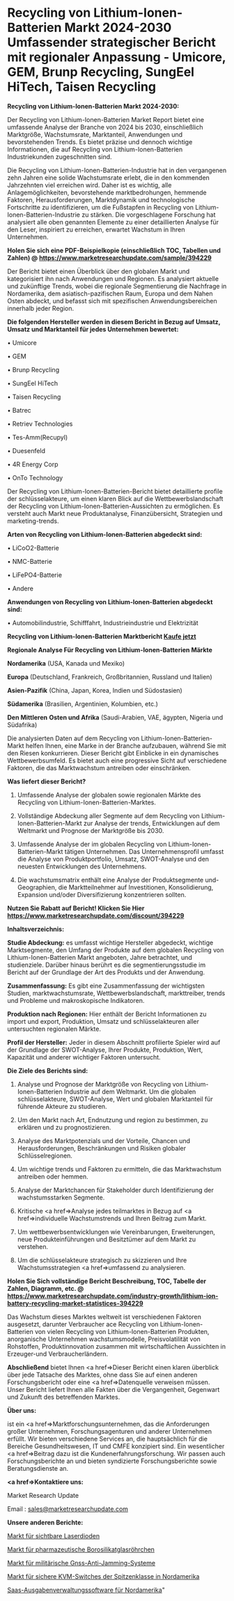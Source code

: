 # Recycling von Lithium-Ionen-Batterien Markt 2024-2030 Umfassender strategischer Bericht mit regionaler Anpassung - Umicore, GEM, Brunp Recycling, SungEel HiTech, Taisen Recycling

<strong>Recycling von Lithium-Ionen-Batterien Markt 2024-2030:</strong>

Der Recycling von Lithium-Ionen-Batterien Market Report bietet eine umfassende Analyse der Branche von 2024 bis 2030, einschließlich Marktgröße, Wachstumsrate, Marktanteil, Anwendungen und bevorstehenden Trends. Es bietet präzise und dennoch wichtige Informationen, die auf Recycling von Lithium-Ionen-Batterien Industriekunden zugeschnitten sind.

Die Recycling von Lithium-Ionen-Batterien-Industrie hat in den vergangenen zehn Jahren eine solide Wachstumsrate erlebt, die in den kommenden Jahrzehnten viel erreichen wird. Daher ist es wichtig, alle Anlagemöglichkeiten, bevorstehende marktbedrohungen, hemmende Faktoren, Herausforderungen, Marktdynamik und technologische Fortschritte zu identifizieren, um die Fußstapfen in Recycling von Lithium-Ionen-Batterien-Industrie zu stärken. Die vorgeschlagene Forschung hat analysiert alle oben genannten Elemente zu einer detaillierten Analyse für den Leser, inspiriert zu erreichen, erwartet Wachstum in Ihren Unternehmen.

<strong>Holen Sie sich eine PDF-Beispielkopie (einschließlich TOC, Tabellen und Zahlen) @
</strong><strong><a href=https://www.marketresearchupdate.com/sample/394229><strong>https://www.marketresearchupdate.com/sample/394229</u></font></a></strong></strong>

Der Bericht bietet einen Überblick über den globalen Markt und kategorisiert ihn nach Anwendungen und Regionen. Es analysiert aktuelle und zukünftige Trends, wobei die regionale Segmentierung die Nachfrage in Nordamerika, dem asiatisch-pazifischen Raum, Europa und dem Nahen Osten abdeckt, und befasst sich mit spezifischen Anwendungsbereichen innerhalb jeder Region.

<strong>Die folgenden Hersteller werden in diesem Bericht in Bezug auf Umsatz, Umsatz und Marktanteil für jedes Unternehmen bewertet:</strong>

• Umicore

• GEM

• Brunp Recycling

• SungEel HiTech

• Taisen Recycling

• Batrec

• Retriev Technologies

• Tes-Amm(Recupyl)

• Duesenfeld

• 4R Energy Corp

• OnTo Technology

Der Recycling von Lithium-Ionen-Batterien-Bericht bietet detaillierte profile der schlüsselakteure, um einen klaren Blick auf die Wettbewerbslandschaft der Recycling von Lithium-Ionen-Batterien-Aussichten zu ermöglichen. Es versteht auch Markt neue Produktanalyse, Finanzübersicht, Strategien und marketing-trends.

<strong>Arten von Recycling von Lithium-Ionen-Batterien abgedeckt sind:</strong>

• LiCoO2-Batterie

• NMC-Batterie

• LiFePO4-Batterie

• Andere

<strong>Anwendungen von Recycling von Lithium-Ionen-Batterien abgedeckt sind:</strong>

• Automobilindustrie, Schifffahrt, Industrieindustrie und Elektrizität

<strong>Recycling von Lithium-Ionen-Batterien Marktbericht <a href=https://www.marketresearchupdate.com/buynow/394229>Kaufe jetzt</a></strong>

<strong>Regionale Analyse Für Recycling von Lithium-Ionen-Batterien Märkte</strong>

<strong>Nordamerika</strong> (USA, Kanada und Mexiko)

<strong>Europa</strong> (Deutschland, Frankreich, Großbritannien, Russland und Italien)

<strong>Asien-Pazifik</strong> (China, Japan, Korea, Indien und Südostasien)

<strong>Südamerika</strong> (Brasilien, Argentinien, Kolumbien, etc.)

<strong>Den Mittleren</strong> <strong>Osten und Afrika</strong> (Saudi-Arabien, VAE, ägypten, Nigeria und Südafrika)

Die analysierten Daten auf dem Recycling von Lithium-Ionen-Batterien-Markt helfen Ihnen, eine Marke in der Branche aufzubauen, während Sie mit den Riesen konkurrieren. Dieser Bericht gibt Einblicke in ein dynamisches Wettbewerbsumfeld. Es bietet auch eine progressive Sicht auf verschiedene Faktoren, die das Marktwachstum antreiben oder einschränken.

<strong>Was liefert dieser Bericht?</strong>

1. Umfassende Analyse der globalen sowie regionalen Märkte des Recycling von Lithium-Ionen-Batterien-Marktes.

2. Vollständige Abdeckung aller Segmente auf dem Recycling von Lithium-Ionen-Batterien-Markt zur Analyse der trends, Entwicklungen auf dem Weltmarkt und Prognose der Marktgröße bis 2030.

3. Umfassende Analyse der im globalen Recycling von Lithium-Ionen-Batterien-Markt tätigen Unternehmen. Das Unternehmensprofil umfasst die Analyse von Produktportfolio, Umsatz, SWOT-Analyse und den neuesten Entwicklungen des Unternehmens.

4. Die wachstumsmatrix enthält eine Analyse der Produktsegmente und-Geographien, die Marktteilnehmer auf Investitionen, Konsolidierung, Expansion und/oder Diversifizierung konzentrieren sollten.

<strong>Nutzen Sie Rabatt auf Bericht! Klicken Sie Hier
</strong><strong><a href=https://www.marketresearchupdate.com/discount/394229>https://www.marketresearchupdate.com/discount/394229</b></u></font></strong></a>

<strong>Inhaltsverzeichnis:</strong>

<strong>Studie Abdeckung:</strong> es umfasst wichtige Hersteller abgedeckt, wichtige Marktsegmente, den Umfang der Produkte auf dem globalen Recycling von Lithium-Ionen-Batterien Markt angeboten, Jahre betrachtet, und studienziele. Darüber hinaus berührt es die segmentierungsstudie im Bericht auf der Grundlage der Art des Produkts und der Anwendung.

<strong>Zusammenfassung:</strong> Es gibt eine Zusammenfassung der wichtigsten Studien, marktwachstumsrate, Wettbewerbslandschaft, markttreiber, trends und Probleme und makroskopische Indikatoren.

<strong>Produktion nach Regionen:</strong> Hier enthält der Bericht Informationen zu import und export, Produktion, Umsatz und schlüsselakteuren aller untersuchten regionalen Märkte.

<strong>Profil der Hersteller:</strong> Jeder in diesem Abschnitt profilierte Spieler wird auf der Grundlage der SWOT-Analyse, Ihrer Produkte, Produktion, Wert, Kapazität und anderer wichtiger Faktoren untersucht.

<strong>Die Ziele des Berichts sind:</strong>

1) Analyse und Prognose der Marktgröße von Recycling von Lithium-Ionen-Batterien Industrie auf dem Weltmarkt.
Um die globalen schlüsselakteure, SWOT-Analyse, Wert und globalen Marktanteil für führende Akteure zu studieren.

2) Um den Markt nach Art, Endnutzung und region zu bestimmen, zu erklären und zu prognostizieren.

3) Analyse des Marktpotenzials und der Vorteile, Chancen und Herausforderungen, Beschränkungen und Risiken globaler Schlüsselregionen.

4) Um wichtige trends und Faktoren zu ermitteln, die das Marktwachstum antreiben oder hemmen.

5) Analyse der Marktchancen für Stakeholder durch Identifizierung der wachstumsstarken Segmente.

6) Kritische <a href=>Analyse</a> jedes teilmarktes in Bezug auf <a href=>individuelle</a> Wachstumstrends und Ihren Beitrag zum Markt.

7) Um wettbewerbsentwicklungen wie Vereinbarungen, Erweiterungen, neue Produkteinführungen und Besitztümer auf dem Markt zu verstehen.

8) Um die schlüsselakteure strategisch zu skizzieren und Ihre Wachstumsstrategien <a href=>umfassend</a> zu analysieren.

<strong>Holen Sie Sich vollständige Bericht Beschreibung, TOC, Tabelle der Zahlen, Diagramm, etc. @ </strong><strong><a href=https://www.marketresearchupdate.com/industry-growth/lithium-ion-battery-recycling-market-statistices-394229>https://www.marketresearchupdate.com/industry-growth/lithium-ion-battery-recycling-market-statistices-394229</a></font></strong>

Das Wachstum dieses Marktes weltweit ist verschiedenen Faktoren ausgesetzt, darunter Verbraucher ace Recycling von Lithium-Ionen-Batterien von vielen Recycling von Lithium-Ionen-Batterien Produkten, anorganische Unternehmen wachstumsmodelle, Preisvolatilität von Rohstoffen, Produktinnovation zusammen mit wirtschaftlichen Aussichten in Erzeuger-und Verbraucherländern.

<strong>Abschließend</strong> bietet Ihnen <a href=>Dieser</a> Bericht einen klaren überblick über jede Tatsache des Marktes, ohne dass Sie auf einen anderen Forschungsbericht oder eine <a href=>Datenquelle</a> verweisen müssen. Unser Bericht liefert Ihnen alle Fakten über die Vergangenheit, Gegenwart und Zukunft des betreffenden Marktes.

<strong>Über uns:</strong>

 ist ein <a href=>Marktfors</a>chungsunternehmen, das die Anforderungen großer Unternehmen, Forschungsagenturen und anderer Unternehmen erfüllt. Wir bieten verschiedene Services an, die hauptsächlich für die Bereiche Gesundheitswesen, IT und CMFE konzipiert sind. Ein wesentlicher <a href=>Beitrag</a> dazu ist die Kundenerfahrungsforschung. Wir passen auch Forschungsberichte an und bieten syndizierte Forschungsberichte sowie Beratungsdienste an.

<strong><a href=>Kontaktiere uns:</a></strong>

Market Research Update

Email : sales@marketresearchupdate.com

<strong>Unsere anderen Berichte:</strong>

<a href=https://www.linkedin.com/pulse/visible-laser-diode-market-202-what-factors>Markt für sichtbare Laserdioden</a>

<a href=https://www.linkedin.com/pulse/pharmaceutical-borosilicate-glass-tubes-market-1f>Markt für pharmazeutische Borosilikatglasröhrchen</a>

<a href=https://www.linkedin.com/pulse/military-gnss-anti-jamming-systems-market-2023-1f>Markt für militärische Gnss-Anti-Jamming-Systeme</a>

<a href=https://www.linkedin.com/pulse/north-america-high-end-secure-kvm-switches-market>Markt für sichere KVM-Switches der Spitzenklasse in Nordamerika</a>

<a href=https://www.linkedin.com/pulse/north-america-saas-spend-management-software>Saas-Ausgabenverwaltungssoftware für Nordamerika</a>"
